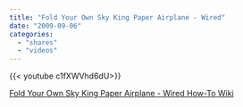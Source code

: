 ```yaml
---
title: "Fold Your Own Sky King Paper Airplane - Wired"
date: "2009-09-06"
categories:
  - "shares"
  - "videos"
---
```


<div style="width: 70vw;">{{< youtube c1fXWVhd6dU>}}</div>

[Fold Your Own Sky King Paper Airplane - Wired How-To Wiki](http://howto.wired.com/wiki/Fold_Your_Own_Sky_King_Paper_Airplane)
